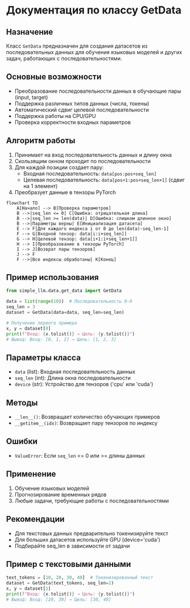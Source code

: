 # Документация по классу GetData

## Назначение
Класс `GetData` предназначен для создания датасетов из последовательных данных для обучения языковых моделей и других задач, работающих с последовательностями.

## Основные возможности
- Преобразование последовательности данных в обучающие пары (input, target)
- Поддержка различных типов данных (числа, токены)
- Автоматический сдвиг целевой последовательности
- Поддержка работы на CPU/GPU
- Проверка корректности входных параметров

## Алгоритм работы
1. Принимает на вход последовательность данных и длину окна
2. Скользящим окном проходит по последовательности
3. Для каждой позиции создает пару:
   - Входная последовательность: `data[pos:pos+seq_len]`
   - Целевая последовательность: `data[pos+1:pos+seq_len+1]` (сдвиг на 1 элемент)
4. Преобразует данные в тензоры PyTorch

```mermaid
flowchart TD
    A[Начало] --> B[Проверка параметров]
    B -->|seq_len <= 0| C[Ошибка: отрицательная длина]
    B -->|seq_len >= len(data)| D[Ошибка: слишком длинное окно]
    B -->|Параметры верны| E[Инициализация датасета]
    E --> F[Для каждого индекса i от 0 до len(data)-seq_len-1]
    F --> G[Входной тензор: data[i:i+seq_len]]
    G --> H[Целевой тензор: data[i+1:i+seq_len+1]]
    H --> I[Преобразование в тензоры PyTorch]
    I --> J[Возврат пары тензоров]
    J --> F
    F -->|Все индексы обработаны| K[Конец]
```

## Пример использования
```python
from simple_llm.data.get_data import GetData

data = list(range(10))  # Последовательность 0-9
seq_len = 3
dataset = GetData(data=data, seq_len=seq_len)

# Получение первого примера
x, y = dataset[0] 
print(f"Вход: {x.tolist()} → Цель: {y.tolist()}")
# Вывод: Вход: [0, 1, 2] → Цель: [1, 2, 3]
```

## Параметры класса
- `data` (list): Входная последовательность данных
- `seq_len` (int): Длина окна последовательности
- `device` (str): Устройство для тензоров ('cpu' или 'cuda')

## Методы
- `__len__()`: Возвращает количество обучающих примеров
- `__getitem__(idx)`: Возвращает пару тензоров по индексу

## Ошибки
- `ValueError`: Если `seq_len` <= 0 или >= длины данных

## Применение
1. Обучение языковых моделей
2. Прогнозирование временных рядов
3. Любые задачи, требующие работы с последовательностями

## Рекомендации
- Для текстовых данных предварительно токенизируйте текст
- Для больших датасетов используйте GPU (device='cuda')
- Подбирайте seq_len в зависимости от задачи

## Пример с текстовыми данными
```python
text_tokens = [10, 20, 30, 40]  # Токенизированный текст
dataset = GetData(text_tokens, seq_len=2)
x, y = dataset[1]
print(f"Вход: {x.tolist()} → Цель: {y.tolist()}")
# Вывод: Вход: [20, 30] → Цель: [30, 40]
```
